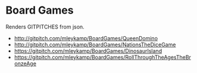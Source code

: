 # Board Games
Renders GITPITCHES from json.
- http://gitpitch.com/mleykamp/BoardGames/QueenDomino
- http://gitpitch.com/mleykamp/BoardGames/NationsTheDiceGame
- https://gitpitch.com/mleykamp/BoardGames/DinosaurIsland
- https://gitpitch.com/mleykamp/BoardGames/RollThroughTheAgesTheBronzeAge
